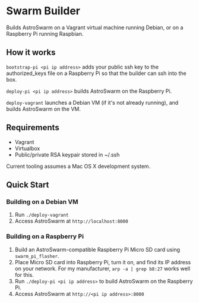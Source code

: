 # Swarm Builder

Builds AstroSwarm on a Vagrant virtual machine running Debian, or on a Raspberry Pi running Raspbian.

## How it works

`bootstrap-pi <pi ip address>` adds your public ssh key to the authorized_keys file on a Raspberry Pi so that the builder can ssh into the box.

`deploy-pi <pi ip address>` builds AstroSwarm on the Raspberry Pi.

`deploy-vagrant` launches a Debian VM (if it's not already running), and builds AstroSwarm on the VM.

## Requirements

* Vagrant
* Virtualbox
* Public/private RSA keypair stored in ~/.ssh

Current tooling assumes a Mac OS X development system.

## Quick Start

### Building on a Debian VM

1. Run `./deploy-vagrant`
1. Access AstroSwarm at `http://localhost:8000`

### Building on a Raspberry Pi

1. Build an AstroSwarm-compatible Raspberry Pi Micro SD card using `swarm_pi_flasher`.
1. Place Micro SD card into Raspberry Pi, turn it on, and find its IP address on your network. For my manufacturer, `arp -a | grep b8:27` works well for this.
1. Run `./deploy-pi <pi ip address>` to build AstroSwarm on the Raspberry Pi.
1. Access AstroSwarm at `http://<pi ip address>:8000`
